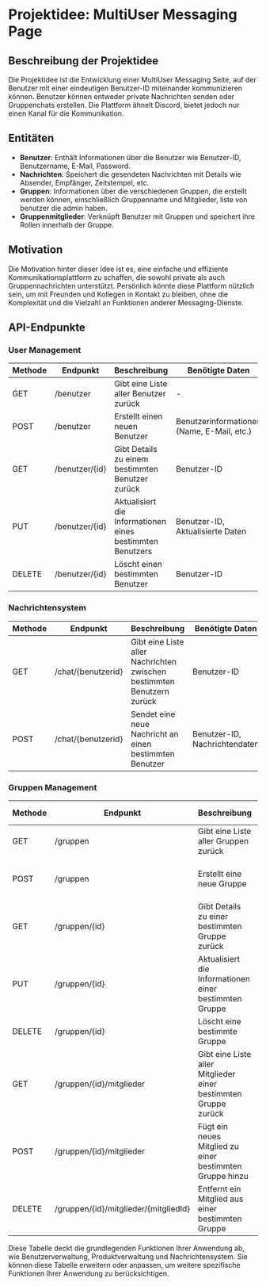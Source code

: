 # Projektidee: MultiUser Messaging Page

## Beschreibung der Projektidee

Die Projektidee ist die Entwicklung einer MultiUser Messaging Seite, auf der Benutzer mit einer eindeutigen Benutzer-ID miteinander kommunizieren können. Benutzer können entweder private Nachrichten senden oder Gruppenchats erstellen. Die Plattform ähnelt Discord, bietet jedoch nur einen Kanal für die Kommunikation.

## Entitäten

- **Benutzer**: Enthält Informationen über die Benutzer wie Benutzer-ID, Benutzername, E-Mail, Password.
- **Nachrichten**: Speichert die gesendeten Nachrichten mit Details wie Absender, Empfänger, Zeitstempel, etc.
- **Gruppen**: Informationen über die verschiedenen Gruppen, die erstellt werden können, einschließlich Gruppenname und Mitglieder, liste von benutzer die admin haben.
- **Gruppenmitglieder**: Verknüpft Benutzer mit Gruppen und speichert ihre Rollen innerhalb der Gruppe.

## Motivation

Die Motivation hinter dieser Idee ist es, eine einfache und effiziente Kommunikationsplattform zu schaffen, die sowohl private als auch Gruppennachrichten unterstützt. Persönlich könnte diese Plattform nützlich sein, um mit Freunden und Kollegen in Kontakt zu bleiben, ohne die Komplexität und die Vielzahl an Funktionen anderer Messaging-Dienste.

## API-Endpunkte

### User Management

| Methode | Endpunkt       | Beschreibung                                              | Benötigte Daten                            |
| ------- | -------------- | --------------------------------------------------------- | ------------------------------------------ |
| GET     | /benutzer      | Gibt eine Liste aller Benutzer zurück                     | -                                          |
| POST    | /benutzer      | Erstellt einen neuen Benutzer                             | Benutzerinformationen (Name, E-Mail, etc.) |
| GET     | /benutzer/{id} | Gibt Details zu einem bestimmten Benutzer zurück          | Benutzer-ID                                |
| PUT     | /benutzer/{id} | Aktualisiert die Informationen eines bestimmten Benutzers | Benutzer-ID, Aktualisierte Daten           |
| DELETE  | /benutzer/{id} | Löscht einen bestimmten Benutzer                          | Benutzer-ID                                |

### Nachrichtensystem

| Methode | Endpunkt           | Beschreibung                                                           | Benötigte Daten               |
| ------- | ------------------ | ---------------------------------------------------------------------- | ----------------------------- |
| GET     | /chat/{benutzerid} | Gibt eine Liste aller Nachrichten zwischen bestimmten Benutzern zurück | Benutzer-ID                   |
| POST    | /chat/{benutzerid} | Sendet eine neue Nachricht an einen bestimmten Benutzer                | Benutzer-ID, Nachrichtendaten |

### Gruppen Management

| Methode | Endpunkt                              | Beschreibung                                                    | Benötigte Daten                       |
| ------- | ------------------------------------- | --------------------------------------------------------------- | ------------------------------------- |
| GET     | /gruppen                              | Gibt eine Liste aller Gruppen zurück                            | -                                     |
| POST    | /gruppen                              | Erstellt eine neue Gruppe                                       | Gruppendaten (Name, Mitglieder, etc.) |
| GET     | /gruppen/{id}                         | Gibt Details zu einer bestimmten Gruppe zurück                  | Gruppen-ID                            |
| PUT     | /gruppen/{id}                         | Aktualisiert die Informationen einer bestimmten Gruppe          | Gruppen-ID, Aktualisierte Daten       |
| DELETE  | /gruppen/{id}                         | Löscht eine bestimmte Gruppe                                    | Gruppen-ID                            |
| GET     | /gruppen/{id}/mitglieder              | Gibt eine Liste aller Mitglieder einer bestimmten Gruppe zurück | Gruppen-ID                            |
| POST    | /gruppen/{id}/mitglieder              | Fügt ein neues Mitglied zu einer bestimmten Gruppe hinzu        | Gruppen-ID, Mitgliedsdaten            |
| DELETE  | /gruppen/{id}/mitglieder/{mitgliedId} | Entfernt ein Mitglied aus einer bestimmten Gruppe               | Gruppen-ID, Mitglied-ID               |

Diese Tabelle deckt die grundlegenden Funktionen Ihrer Anwendung ab, wie Benutzerverwaltung, Produktverwaltung und Nachrichtensystem. Sie können diese Tabelle erweitern oder anpassen, um weitere spezifische Funktionen Ihrer Anwendung zu berücksichtigen.
